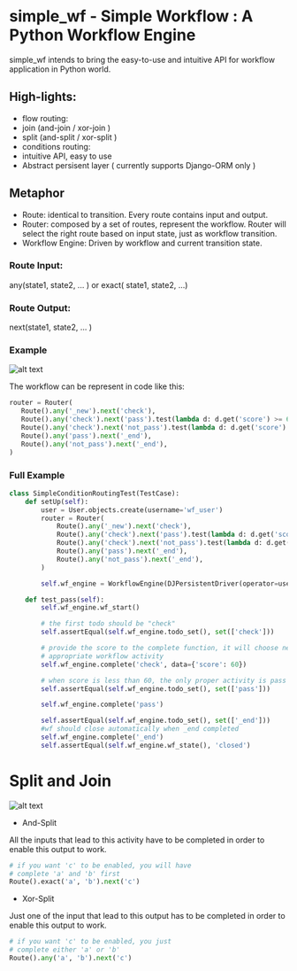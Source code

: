 simple_wf - Simple Workflow : A Python Workflow Engine 
======================================================

simple_wf intends to bring the easy-to-use and intuitive API for workflow application in Python world.

High-lights:
------------

+ flow routing:
 + join (and-join / xor-join )
 + split (and-split / xor-split ) 
+ conditions routing:
+ intuitive API, easy to use
+ Abstract persisent layer ( currently supports Django-ORM only )


Metaphor
--------
+ Route: identical to transition. Every route contains input and output.
+ Router: composed by a set of routes, represent the workflow.
  Router will select the right route based on input state, just as workflow transition.
+ Workflow Engine: Driven by workflow and current transition state.

### Route Input:
 any(state1, state2, ... ) or exact( state1, state2, ...)
### Route Output:
 next(state1, state2, ... )

### Example 

![alt text](https://docs.google.com/drawings/pub?id=1kQf4gLW6HDnLJ10RwopnG5xJHeJ2QE8--3cwVNG49sw&w=960&h=720 "Conditional Rounting")

The workflow can be represent in code like this:

 ```python
router = Router(
    Route().any('_new').next('check'),
    Route().any('check').next('pass').test(lambda d: d.get('score') >= 60),
    Route().any('check').next('not_pass').test(lambda d: d.get('score') < 60),
    Route().any('pass').next('_end'),
    Route().any('not_pass').next('_end'),
)
```

### Full Example

```python
class SimpleConditionRoutingTest(TestCase):
    def setUp(self):
        user = User.objects.create(username='wf_user')
        router = Router(
            Route().any('_new').next('check'),
            Route().any('check').next('pass').test(lambda d: d.get('score') >= 60),
            Route().any('check').next('not_pass').test(lambda d: d.get('score') < 60),
            Route().any('pass').next('_end'),
            Route().any('not_pass').next('_end'),
        )

        self.wf_engine = WorkflowEngine(DJPersistentDriver(operator=user), router)

    def test_pass(self):
        self.wf_engine.wf_start()

        # the first todo should be "check"
        self.assertEqual(self.wf_engine.todo_set(), set(['check']))

        # provide the score to the complete function, it will choose next
        # appropriate workflow activity
        self.wf_engine.complete('check', data={'score': 60})

        # when score is less than 60, the only proper activity is pass
        self.assertEqual(self.wf_engine.todo_set(), set(['pass']))

        self.wf_engine.complete('pass')

        self.assertEqual(self.wf_engine.todo_set(), set(['_end']))
        #wf should close automatically when _end completed
        self.wf_engine.complete('_end')
        self.assertEqual(self.wf_engine.wf_state(), 'closed')

```

Split and Join
==============

![alt text](https://raw.github.com/tly1980/simple_wf/develop/charts/split.png "Split")

+ And-Split

All the inputs that lead to this activity have to be completed in order to enable this output to work.
```python
# if you want 'c' to be enabled, you will have 
# complete 'a' and 'b' first
Route().exact('a', 'b').next('c')
```


+ Xor-Split

Just one of the input that lead to this output has to be completed in order to enable this output to work.
```python
# if you want 'c' to be enabled, you just 
# complete either 'a' or 'b'
Route().any('a', 'b').next('c')
```
